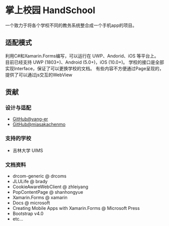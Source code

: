 # 掌上校园 HandSchool
一个致力于将各个学校不同的教务系统整合成一个手机app的项目。

## 适配模式
利用C#和Xamarin.Forms编写，可以运行在 UWP、Andorid、iOS 等平台上。
目前已经支持 UWP (1803+)、Android (5.0+)，iOS (10.0+)。
学校的接口是全部实现Interface，保证了可以更换学校的文档。
有些内容不方便通过Page呈现的，提供了可以通过js交互的WebView

## 贡献

### 设计与适配
- [GitHub@yang-er](https://github.com/yang-er)
- [GitHub@miasakachenmo](https://github.com/miasakachenmo)

### 支持的学校
- 吉林大学 UIMS

### 文档资料
- drcom-generic @ drcoms
- JLULife @ brady
- CookieAwareWebClient @ zhleiyang
- PopContentPage @ shanhongyue
- Xamarin.Forms @ xamarin
- Docs @ microsoft
- Creating Mobile Apps with Xamarin.Forms @ Microsoft Press
- Bootstrap v4.0
- etc...